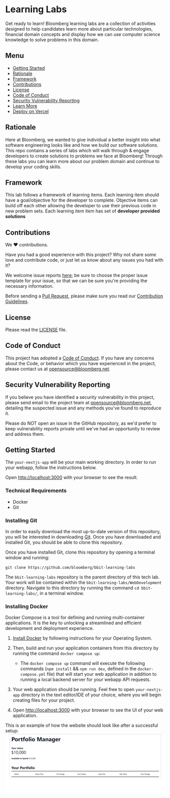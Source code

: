 # Learning Labs

Get ready to learn! Bloomberg learning labs are a collection of activities designed to help candidates learn more about particular technologies, financial domain concepts and display how we can use computer science knowledge to solve problems in this domain.

## Menu

- [Getting Started](#getting-started)
- [Rationale](#rationale)
- [Framework](#Framework)
- [Contributions](#contributions)
- [License](#license)
- [Code of Conduct](#code-of-conduct)
- [Security Vulnerability Reporting](#security-vulnerability-reporting)
- [Learn More](#learn-more)
- [Deploy on Vercel](#deploy-on-vercel)

## Rationale

Here at Bloomberg, we wanted to give individual a better insight into what software engineering looks like and how we build our software solutions. This repo contains a series of labs which will walk through & engage developers to create solutions to problems we face at Bloomberg! Through these labs you can learn more about our problem domain and continue to develop your coding skills.

## Framework

This lab follows a framework of learning items. Each learning item should have a goal/objective for the developer to complete. Objective items can build off each other allowing the developer to use their previous code in new problem sets. Each learning item item has set of **developer provided solutions**

## Contributions

We :heart: contributions.

Have you had a good experience with this project? Why not share some love and contribute code, or just let us know about any issues you had with it?

We welcome issue reports [here](../../issues); be sure to choose the proper issue template for your issue, so that we can be sure you're providing the necessary information.

Before sending a [Pull Request](../../pulls), please make sure you read our
[Contribution Guidelines](https://github.com/bloomberg/.github/blob/master/CONTRIBUTING.md).

## License

Please read the [LICENSE](LICENSE) file.

## Code of Conduct

This project has adopted a [Code of Conduct](https://github.com/bloomberg/.github/blob/master/CODE_OF_CONDUCT.md).
If you have any concerns about the Code, or behavior which you have experienced in the project, please
contact us at opensource@bloomberg.net.

## Security Vulnerability Reporting

If you believe you have identified a security vulnerability in this project, please send email to the project
team at opensource@bloomberg.net, detailing the suspected issue and any methods you've found to reproduce it.

Please do NOT open an issue in the GitHub repository, as we'd prefer to keep vulnerability reports private until
we've had an opportunity to review and address them.

## Getting Started

The `your-nextjs-app` will be your main working directory. In order to run your webapp, follow the instructions below.

Open [http://localhost:3000](http://localhost:3000) with your browser to see the result.

### Technical Requirements
- Docker
- Git

### Installing Git

In order to easily download the most up-to-date version of this repository, you will be interested in downloading [Git](https://git-scm.com/downloads). Once you have downloaded and installed Git, you should be able to clone this repository.

Once you have installed Git, clone this repository by opening a terminal window and running:
```
git clone https://github.com/bloomberg/bbit-learning-labs
```

The `bbit-learning-labs` repository is the parent directory of this tech lab. Your work will be contained within the `bbit-learning-labs/WebDevelopment` directory. Navigate to this directory by running the command `cd bbit-learning-labs/`, in a terminal window.

### Installing Docker

Docker Compose is a tool for defining and running multi-container applications. It is the key to unlocking a streamlined and efficient development and deployment experience.

1. [Install Docker](https://docs.docker.com/get-docker/) by following instructions for your Operating System.

2. Then, build and run your application containers from this directory by running the command `docker compose up`:
    * The `docker compose up` command will execute the following commands (`npm install` && `npm run dev`, defined in the `docker-compose.yml` file) that will start your web application in addition to running a local backend server for your webapp API requests.

3. Your web application should be running. Feel free to open `your-nextjs-app` directory in the text editor/IDE of your choice, where you will begin creating files for your project.

4. Open [http://localhost:3000](http://localhost:3000) with your browser to see the UI of your web application.

This is an example of how the website should look like after a successful setup:
![Successful setup](PortfolioManager/your-nextjs-app/Webapp-After-Setup.png)
